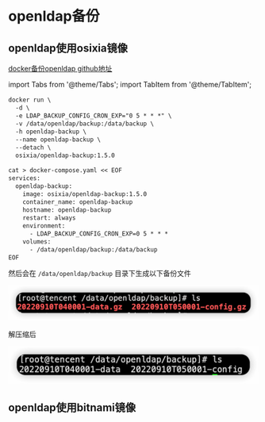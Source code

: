 # openldap备份

## openldap使用osixia镜像

[docker备份openldap github地址](https://github.com/osixia/docker-openldap-backup)



import Tabs from '@theme/Tabs';
import TabItem from '@theme/TabItem';

<Tabs>
  <TabItem value="docker" label="docker" default>

```shell
docker run \
  -d \
  -e LDAP_BACKUP_CONFIG_CRON_EXP="0 5 * * *" \
  -v /data/openldap/backup:/data/backup \
  -h openldap-backup \
  --name openldap-backup \
  --detach \
  osixia/openldap-backup:1.5.0
```

  </TabItem>
  <TabItem value="docker-compose" label="docker-compose">

```shell
cat > docker-compose.yaml << EOF
services:
  openldap-backup:
    image: osixia/openldap-backup:1.5.0
    container_name: openldap-backup
    hostname: openldap-backup
    restart: always
    environment:
      - LDAP_BACKUP_CONFIG_CRON_EXP=0 5 * * *
    volumes:
      - /data/openldap/backup:/data/backup
EOF
```

  </TabItem>
</Tabs>



然后会在 `/data/openldap/backup`  目录下生成以下备份文件

![iShot_2022-09-10_22.41.40](https://raw.githubusercontent.com/pptfz/picgo-images/master/img/iShot_2022-09-10_22.41.40.png)



解压缩后

![iShot_2022-09-10_22.42.58](https://raw.githubusercontent.com/pptfz/picgo-images/master/img/iShot_2022-09-10_22.42.58.png)





## openldap使用bitnami镜像










